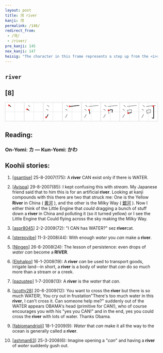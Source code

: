 ```yaml
---
layout: post
title: 河 river
kanji: 河
permalink: /146/
redirect_from:
 - /河/
 - /river/
pre_kanji: 145
nex_kanji: 147
heisig: "The character in this frame represents a step up from the <i>stream</i> we met in Frame 134; it is a full-sized <b>river</b>. The <i>water</i> to the left tells us what we are dealing with, and the <i>can</i> at the right tells us that our &quot;little engine that <i>could</i>&quot; has now become amphibious and is chugging down the Mighty Mississip' like a regular riverboat."
---
```


## `river`

## [8]

<div class="stroke"><img src="../images/E6B2B3.png" /></div>

## Reading:

### On-Yomi: カ &mdash; Kun-Yomi: かわ

## Koohii stories:

1) [<a href="http://kanji.koohii.com/profile/gsantise">gsantise</a>] 25-8-2007(175): A<strong> river</strong> CAN exist only if there is WATER. 

2) [<a href="http://kanji.koohii.com/profile/Avispa">Avispa</a>] 29-8-2007(85): I kept confusing this with <em>stream</em>. My Japanese friend said that to him this is for an artificial<strong> river</strong>. Looking at kanji compounds with this there are two that struck me: One is the Yellow<strong> River</strong> in China (  <a href="http://jisho.org/kanji/details/黄河">黄河</a>  ), and the other is the Milky Way (  <a href="http://jisho.org/kanji/details/銀河">銀河</a>  ). Now I either think of the Little Engine that <em>could</em> dragging a bunch of stuff down a<strong> river</strong> in China and polluting it (so it turned yellow) or I see the Little Engine that Could flying across the sky making the Milky Way. 

3) [<a href="http://kanji.koohii.com/profile/aspr8045">aspr8045</a>] 2-2-2009(72): &quot;I CAN has WATER?&quot; sez<strong> river</strong>cat. 

4) [<a href="http://kanji.koohii.com/profile/stereovibe">stereovibe</a>] 11-3-2008(44): With enough <em>water</em> you <em>can</em> make a<strong> river</strong>. 

5) [<a href="http://kanji.koohii.com/profile/Ningen">Ningen</a>] 26-8-2008(24): The lesson of persistence: even drops of <em>water can</em> become a<strong> RIVER</strong>. 

6) [<a href="http://kanji.koohii.com/profile/Elphalpo">Elphalpo</a>] 16-1-2008(19): A<strong> river</strong> <em>can</em> be used to transport goods, irrigate land--in short, a<strong> river</strong> is a body of <em>water</em> that <em>can</em> do so much more than a stream or a creek. 

7) [<a href="http://kanji.koohii.com/profile/pazustep">pazustep</a>] 1-7-2008(13): A<strong> river</strong> is the <em>water</em> that <em>can</em>. 

8) [<a href="http://kanji.koohii.com/profile/scotty28">scotty28</a>] 20-6-2009(12): You want to cross the<strong> river</strong> but there is so much WATER!, You cry out in frustation&quot;There&#039;s too much water in this<strong> river</strong>, I can&#039;t cross it. Can someone help me?&quot; suddenly out of the WATER appears OBAMA&#039;s head (primitive for CAN!), who of course encourages you with his &quot;yes you CAN!&quot; and in the end, yes you could cross the<strong> river</strong> with lots of water. Thanks Obama. 

9) [<a href="http://kanji.koohii.com/profile/fabiomandrioli">fabiomandrioli</a>] 18-1-2009(9): <em>Water</em> that <em>can</em> make it all the way to the ocean is generally called a<strong> river</strong>. 

10) [<a href="http://kanji.koohii.com/profile/ashman63">ashman63</a>] 25-3-2008(6): Imagine opening a &quot;<em>can</em>&quot; and having a<strong> river</strong> of <em>water</em> suddenly gush out. 
